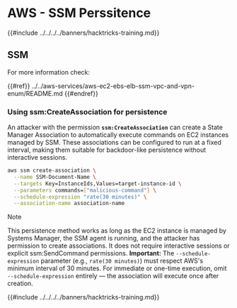 # AWS - SSM Perssitence

{{#include ../../../../banners/hacktricks-training.md}}

## SSM

For more information check:

{{#ref}}
../../aws-services/aws-ec2-ebs-elb-ssm-vpc-and-vpn-enum/README.md
{{#endref}}

### Using ssm:CreateAssociation for persistence

An attacker with the permission **`ssm:CreateAssociation`** can create a State Manager Association to automatically execute commands on EC2 instances managed by SSM. These associations can be configured to run at a fixed interval, making them suitable for backdoor-like persistence without interactive sessions.


```bash
aws ssm create-association \
  --name SSM-Document-Name \
  --targets Key=InstanceIds,Values=target-instance-id \
  --parameters commands=["malicious-command"] \
  --schedule-expression "rate(30 minutes)" \
  --association-name association-name
```

> [!NOTE]
> This persistence method works as long as the EC2 instance is managed by Systems Manager, the SSM agent is running, and the attacker has permission to create associations. It does not require interactive sessions or explicit ssm:SendCommand permissions. **Important:** The `--schedule-expression` parameter (e.g., `rate(30 minutes)`) must respect AWS's minimum interval of 30 minutes. For immediate or one-time execution, omit `--schedule-expression` entirely — the association will execute once after creation.

{{#include ../../../../banners/hacktricks-training.md}}




